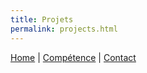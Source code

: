 ```yaml
---
title: Projets
permalink: projects.html
---
```

[Home](inde.html) | [Compétence](skills.html) | [Contact](https://mihani.typeform.com/to/DMC8iL)
